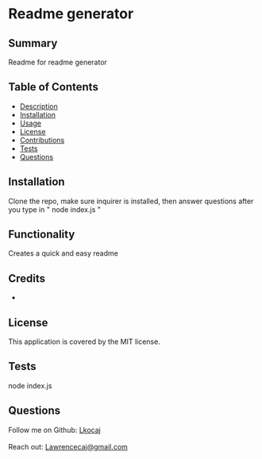 

# Readme generator

## Summary
Readme for readme generator

## Table of Contents
- [Description](#description)
- [Installation](#installation)
- [Usage](#usage)
- [License](#license)
- [Contributions](#contributions)
- [Tests](#tests)
- [Questions](#questions)

## Installation
Clone the repo, make sure inquirer is installed, then answer questions after you type in " node index.js "

## Functionality
Creates a quick and easy readme

## Credits
-
## License
This application is covered by the MIT license. 

## Tests
node index.js
## Questions
Follow me on Github: [Lkocaj](https://github.com/Lkocaj)
<br />
<br />
Reach out: Lawrencecaj@gmail.com
